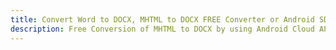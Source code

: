 ---title: Convert Word to DOCX, MHTML to DOCX FREE Converter or Android SDKdescription: Free Conversion of MHTML to DOCX by using Android Cloud APIs & SDKs. Also Create, Edit & Render Microsoft Word & OpenOffice documents in the Cloud.---